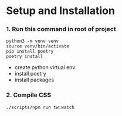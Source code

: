 # Setup and Installation
### 1. Run this command in root of project
```
python3 -m venv venv
source venv/bin/activate
pip install poetry
poetry install
```
-  create python virtual env
-  install poetry
-  install packages

### 2. Compile CSS
```
./scripts/npm run tw:watch
```

